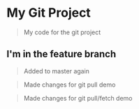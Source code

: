 # My Git Project

> My code for the git project

## I'm in the feature branch

>Added to master again

> Made changes for git pull demo

> Made changes for git pull/fetch demo
